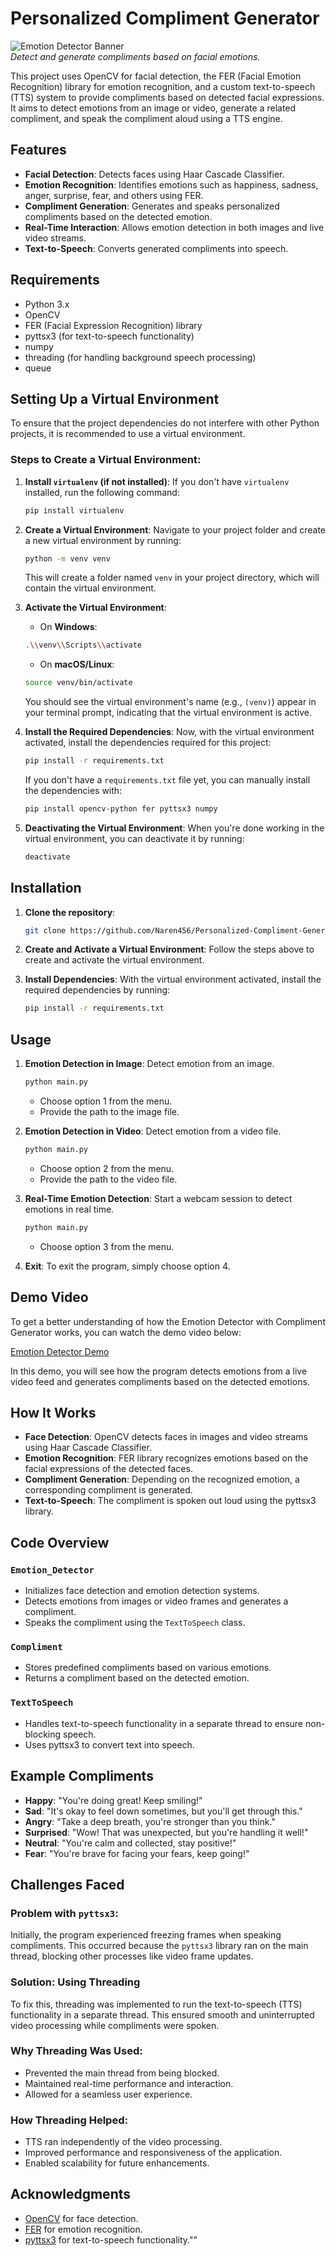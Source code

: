 
# Personalized Compliment Generator

![Emotion Detector Banner](https://www.retorio.com/hubfs/Retorio%20What%20is%20the%20difference%20between%20facial%20expression%20detection%20and%20recognition_.webp)  
*Detect and generate compliments based on facial emotions.*

This project uses OpenCV for facial detection, the FER (Facial Emotion Recognition) library for emotion recognition, and a custom text-to-speech (TTS) system to provide compliments based on detected facial expressions. It aims to detect emotions from an image or video, generate a related compliment, and speak the compliment aloud using a TTS engine.

## Features

- **Facial Detection**: Detects faces using Haar Cascade Classifier.
- **Emotion Recognition**: Identifies emotions such as happiness, sadness, anger, surprise, fear, and others using FER.
- **Compliment Generation**: Generates and speaks personalized compliments based on the detected emotion.
- **Real-Time Interaction**: Allows emotion detection in both images and live video streams.
- **Text-to-Speech**: Converts generated compliments into speech.

## Requirements

- Python 3.x
- OpenCV
- FER (Facial Expression Recognition) library
- pyttsx3 (for text-to-speech functionality)
- numpy
- threading (for handling background speech processing)
- queue

## Setting Up a Virtual Environment

To ensure that the project dependencies do not interfere with other Python projects, it is recommended to use a virtual environment.

### Steps to Create a Virtual Environment:

1. **Install `virtualenv` (if not installed)**:
    If you don't have `virtualenv` installed, run the following command:

    ```bash
    pip install virtualenv
    ```

2. **Create a Virtual Environment**:
    Navigate to your project folder and create a new virtual environment by running:

    ```bash
    python -m venv venv
    ```

    This will create a folder named `venv` in your project directory, which will contain the virtual environment.

3. **Activate the Virtual Environment**:

    - On **Windows**:

    ```bash
    .\\venv\\Scripts\\activate
    ```

    - On **macOS/Linux**:

    ```bash
    source venv/bin/activate
    ```

    You should see the virtual environment's name (e.g., `(venv)`) appear in your terminal prompt, indicating that the virtual environment is active.

4. **Install the Required Dependencies**:
    Now, with the virtual environment activated, install the dependencies required for this project:

    ```bash
    pip install -r requirements.txt
    ```

    If you don't have a `requirements.txt` file yet, you can manually install the dependencies with:

    ```bash
    pip install opencv-python fer pyttsx3 numpy
    ```

5. **Deactivating the Virtual Environment**:
    When you're done working in the virtual environment, you can deactivate it by running:

    ```bash
    deactivate
    ```

## Installation

1. **Clone the repository**:

    ```bash
    git clone https://github.com/Naren456/Personalized-Compliment-Generator.git
    ```

2. **Create and Activate a Virtual Environment**:
    Follow the steps above to create and activate the virtual environment.

3. **Install Dependencies**:
    With the virtual environment activated, install the required dependencies by running:

    ```bash
    pip install -r requirements.txt
    ```

## Usage

1. **Emotion Detection in Image**: Detect emotion from an image.
    ```bash
    python main.py
    ```
    - Choose option 1 from the menu.
    - Provide the path to the image file.

2. **Emotion Detection in Video**: Detect emotion from a video file.
    ```bash
    python main.py
    ```
    - Choose option 2 from the menu.
    - Provide the path to the video file.

3. **Real-Time Emotion Detection**: Start a webcam session to detect emotions in real time.
    ```bash
    python main.py
    ```
    - Choose option 3 from the menu.

4. **Exit**: To exit the program, simply choose option 4.

## Demo Video

To get a better understanding of how the Emotion Detector with Compliment Generator works, you can watch the demo video below:

[Emotion Detector Demo](https://youtu.be/e9rwDUICb0E)

In this demo, you will see how the program detects emotions from a live video feed and generates compliments based on the detected emotions.

## How It Works

- **Face Detection**: OpenCV detects faces in images and video streams using Haar Cascade Classifier.
- **Emotion Recognition**: FER library recognizes emotions based on the facial expressions of the detected faces.
- **Compliment Generation**: Depending on the recognized emotion, a corresponding compliment is generated.
- **Text-to-Speech**: The compliment is spoken out loud using the pyttsx3 library.

## Code Overview

### `Emotion_Detector`
- Initializes face detection and emotion detection systems.
- Detects emotions from images or video frames and generates a compliment.
- Speaks the compliment using the `TextToSpeech` class.

### `Compliment`
- Stores predefined compliments based on various emotions.
- Returns a compliment based on the detected emotion.

### `TextToSpeech`
- Handles text-to-speech functionality in a separate thread to ensure non-blocking speech.
- Uses pyttsx3 to convert text into speech.

## Example Compliments

- **Happy**: \"You're doing great! Keep smiling!\"
- **Sad**: \"It's okay to feel down sometimes, but you'll get through this.\"
- **Angry**: \"Take a deep breath, you're stronger than you think.\"
- **Surprised**: \"Wow! That was unexpected, but you're handling it well!\"
- **Neutral**: \"You're calm and collected, stay positive!\"
- **Fear**: \"You're brave for facing your fears, keep going!\"

## Challenges Faced

### Problem with `pyttsx3`:
Initially, the program experienced freezing frames when speaking compliments. This occurred because the `pyttsx3` library ran on the main thread, blocking other processes like video frame updates.

### Solution: Using Threading
To fix this, threading was implemented to run the text-to-speech (TTS) functionality in a separate thread. This ensured smooth and uninterrupted video processing while compliments were spoken.

### Why Threading Was Used:
- Prevented the main thread from being blocked.
- Maintained real-time performance and interaction.
- Allowed for a seamless user experience.

### How Threading Helped:
- TTS ran independently of the video processing.
- Improved performance and responsiveness of the application.
- Enabled scalability for future enhancements.

## Acknowledgments

- [OpenCV](https://opencv.org/) for face detection.
- [FER](https://github.com/priya-dwivedi/fer) for emotion recognition.
- [pyttsx3](https://pypi.org/project/pyttsx3/) for text-to-speech functionality.""
